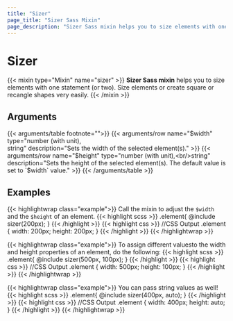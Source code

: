 ```yaml
---
title: "Sizer"
page_title: "Sizer Sass Mixin"
page_description: "Sizer Sass mixin helps you to size elements with one statement (or two). Size elements or create square or recangle shapes very easily."
---
```


# Sizer

{{< mixin type="Mixin" name="sizer" >}}
**Sizer Sass mixin** helps you to size elements with one statement (or two). Size elements or create square or recangle shapes very easily.
{{< /mixin >}}

## Arguments

{{< arguments/table footnote="">}}
  {{< arguments/row name="$width" type="number (with unit),<br/>string" description="Sets the width of the selected element(s)." >}}
  {{< arguments/row name="$height" type="number (with unit),<br/>string" description="Sets the height of the selected element(s). The default value is set to `$width` value." >}}
{{< /arguments/table >}}

## Examples

{{< highlightwrap class="example">}}
Call the mixin to adjust the `$width` and the `$height` of an element.
{{< highlight scss >}}
.element{
  @include sizer(200px);
}
{{< /highlight >}}
{{< highlight css >}}
//CSS Output
.element {
  width: 200px;
  height: 200px;
}
{{< /highlight >}}
{{< /highlightwrap >}}

{{< highlightwrap class="example">}}
To assign different values ​​to the width and height properties of an element, do the following:
{{< highlight scss >}}
.element{
  @include sizer(500px, 100px);
}
{{< /highlight >}}
{{< highlight css >}}
//CSS Output
.element {
  width: 500px;
  height: 100px;
}
{{< /highlight >}}
{{< /highlightwrap >}}

{{< highlightwrap class="example">}}
You can pass string values as well!
{{< highlight scss >}}
.element{
  @include sizer(400px, auto);
}
{{< /highlight >}}
{{< highlight css >}}
//CSS Output
.element {
  width: 400px;
  height: auto;
}
{{< /highlight >}}
{{< /highlightwrap >}}

